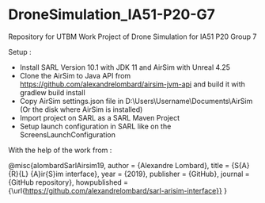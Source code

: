 # DroneSimulation_IA51-P20-G7
Repository for UTBM Work Project of Drone Simulation for IA51 P20 Group 7

Setup : 
- Install SARL Version 10.1 with JDK 11 and AirSim with Unreal 4.25
- Clone the AirSim to Java API from https://github.com/alexandrelombard/airsim-jvm-api and build it with gradlew build install
- Copy AirSim settings.json file in D:\Users\Username\Documents\AirSim (Or the disk where AirSim is installed)
- Import project on SARL as a SARL Maven Project
- Setup launch configuration in SARL like on the ScreensLaunchConfiguration

With the help of the work from :

@misc{alombardSarlAirsim19,
    author = {Alexandre Lombard},
    title = {S{A}{R}{L} {A}ir{S}im interface},
    year = {2019},
    publisher = {GitHub},
    journal = {GitHub repository},
    howpublished = {\url{https://github.com/alexandrelombard/sarl-arisim-interface}}
}
